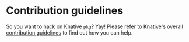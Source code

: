 # Contribution guidelines

So you want to hack on Knative `pkg`? Yay! Please refer to Knative's overall
[contribution guidelines](https://knative.dev/contributing/) to find out how you
can help.
